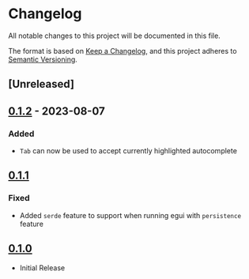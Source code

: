 # Changelog

All notable changes to this project will be documented in this file.

The format is based on [Keep a Changelog](https://keepachangelog.com/en/1.0.0/),
and this project adheres to [Semantic Versioning](https://semver.org/spec/v2.0.0.html).

## [Unreleased]

## [0.1.2] - 2023-08-07

### Added
- `Tab` can now be used to accept currently highlighted autocomplete 

## [0.1.1] 

### Fixed
- Added `serde` feature to support when running egui with `persistence` feature

## [0.1.0] 
- Initial Release

[0.1.2]: https://github.com/JakeHandsome/egui_autocomplete/compare/0.1.1...0.1.2
[0.1.1]: https://github.com/JakeHandsome/egui_autocomplete/compare/0.1.0...0.1.1
[0.1.0]: https://github.com/JakeHandsome/egui_autocomplete/releases/tag/0.1.0
